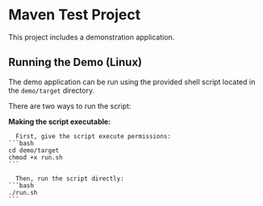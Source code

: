 # Maven Test Project

This project includes a demonstration application.

## Running the Demo (Linux)

The demo application can be run using the provided shell script located in the `demo/target` directory.

There are two ways to run the script:

**Making the script executable:**

      First, give the script execute permissions:
    ```bash
    cd demo/target
    chmod +x run.sh
    ```
    
      Then, run the script directly:
    ```bash
    ./run.sh
    ```
